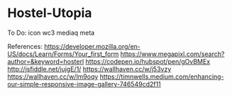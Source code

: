 # Hostel-Utopia

To Do:
icon
wc3
mediaq
meta



References:
https://developer.mozilla.org/en-US/docs/Learn/Forms/Your_first_form
https://www.megapixl.com/search?author=&keyword=hosterl
https://codepen.io/hubspot/pen/gOvBMEx
http://jsfiddle.net/jujgE/1/
https://wallhaven.cc/w/j53vzy
https://wallhaven.cc/w/lm9oqy
https://timnwells.medium.com/enhancing-our-simple-responsive-image-gallery-746549cd2f11
